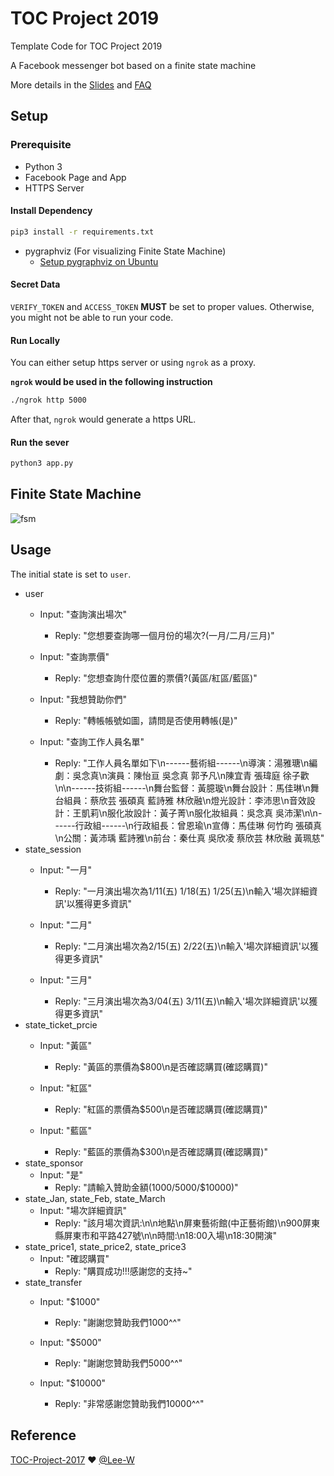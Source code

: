 # TOC Project 2019

Template Code for TOC Project 2019

A Facebook messenger bot based on a finite state machine

More details in the [Slides](https://hackmd.io/p/SkpBR-Yam#/) and [FAQ](https://hackmd.io/s/B1Xw7E8kN)

## Setup

### Prerequisite
* Python 3
* Facebook Page and App
* HTTPS Server

#### Install Dependency
```sh
pip3 install -r requirements.txt
```

* pygraphviz (For visualizing Finite State Machine)
    * [Setup pygraphviz on Ubuntu](http://www.jianshu.com/p/a3da7ecc5303)

#### Secret Data

`VERIFY_TOKEN` and `ACCESS_TOKEN` **MUST** be set to proper values.
Otherwise, you might not be able to run your code.

#### Run Locally
You can either setup https server or using `ngrok` as a proxy.

**`ngrok` would be used in the following instruction**

```sh
./ngrok http 5000
```

After that, `ngrok` would generate a https URL.

#### Run the sever

```sh
python3 app.py
```

## Finite State Machine
![fsm](./img/show-fsm.png)

## Usage
The initial state is set to `user`.

* user
	* Input: "查詢演出場次"
		* Reply: "您想要查詢哪一個月份的場次?(一月/二月/三月)"

	* Input: "查詢票價"
		* Reply: "您想查詢什麼位置的票價?(黃區/紅區/藍區)"

	* Input: "我想贊助你們"
		* Reply: "轉帳帳號如圖，請問是否使用轉帳(是)"

	* Input: "查詢工作人員名單"
		* Reply: "工作人員名單如下\n------藝術組------\n導演：湯雅瑭\n編劇：吳念真\n演員：陳怡亘 吳念真 郭予凡\n陳宜青 張瑋庭 徐子歡\n\n------技術組------\n舞台監督：黃臆璇\n舞台設計：馬佳琳\n舞台組員：蔡欣芸 張碩真 藍詩雅 林欣融\n燈光設計：李沛思\n音效設計：王凱莉\n服化妝設計：黃子菁\n服化妝組員：吳念真 吳沛潔\n\n------行政組------\n行政組長：曾恩瑜\n宣傳：馬佳琳 何竹昀 張碩真\n公關：黃沛瑀 藍詩雅\n前台：秦仕真 吳欣凌 蔡欣芸 林欣融 黃珮慈"
* state_session
	* Input: "一月"
		* Reply: "一月演出場次為1/11(五) 1/18(五) 1/25(五)\n輸入'場次詳細資訊'以獲得更多資訊"

	* Input: "二月"
		* Reply: "二月演出場次為2/15(五) 2/22(五)\n輸入'場次詳細資訊'以獲得更多資訊"

	* Input: "三月"
		* Reply: "三月演出場次為3/04(五) 3/11(五)\n輸入'場次詳細資訊'以獲得更多資訊"
* state_ticket_prcie
	* Input: "黃區"
		* Reply: "黃區的票價為$800\n是否確認購買(確認購買)"

	* Input: "紅區"
		* Reply: "紅區的票價為$500\n是否確認購買(確認購買)"

	* Input: "藍區"
		* Reply: "藍區的票價為$300\n是否確認購買(確認購買)"
* state_sponsor
	* Input: "是"
		* Reply: "請輸入贊助金額($1000/$5000/$10000)"
* state_Jan, state_Feb, state_March
	* Input: "場次詳細資訊"
		* Reply: "該月場次資訊:\n\n地點\n屏東藝術館(中正藝術館)\n900屏東縣屏東市和平路427號\n\n時間:\n18:00入場\n18:30開演"
* state_price1, state_price2, state_price3
	* Input: "確認購買"
		* Reply: "購買成功!!!感謝您的支持~"
* state_transfer
	* Input: "$1000"
		* Reply: "謝謝您贊助我們1000^^"

	* Input: "$5000"
		* Reply: "謝謝您贊助我們5000^^"

	* Input: "$10000"
		* Reply: "非常感謝您贊助我們10000^^"




## Reference
[TOC-Project-2017](https://github.com/Lee-W/TOC-Project-2017) ❤️ [@Lee-W](https://github.com/Lee-W)
